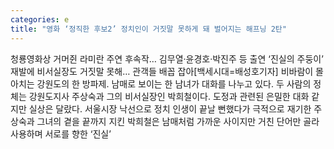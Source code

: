 ```yaml
---
categories: e
title: "영화 ‘정직한 후보2’ 정치인이 거짓말 못하게 돼 벌어지는 해프닝 2탄"
---
```

청룡영화상 거머쥔 라미란 주연 후속작… 김무열‧윤경호‧박진주 등 출연 ‘진실의 주둥이’ 재발에 비서실장도 거짓말 못해… 관객들 배꼽 잡아[백세시대=배성호기자] 비바람이 몰아치는 강원도의 한 방파제. 남매로 보이는 한 남녀가 대화를 나누고 있다. 두 사람의 정체는 강원도지사 주상숙과 그의 비서실장인 박희철이다. 도정과 관련된 은밀한 대화 같지만 실상은 달랐다. 서울시장 낙선으로 정치 인생이 끝날 뻔했다가 극적으로 재기한 주상숙과 그녀의 곁을 끝까지 지킨 박희철은 남매처럼 가까운 사이지만 거친 단어만 골라 사용하며 서로를 향한 ‘진실’